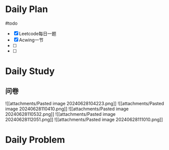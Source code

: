 # Daily Plan
#todo
- [x] Leetcode每日一题
- [x] Acwing一节
- [ ] 
- [ ] 
# Daily Study
## 问卷
![[attachments/Pasted image 20240628104223.png]]
![[attachments/Pasted image 20240628110410.png]]
![[attachments/Pasted image 20240628110532.png]]
![[attachments/Pasted image 20240628112051.png]]
![[attachments/Pasted image 20240628111010.png]]

# Daily Problem